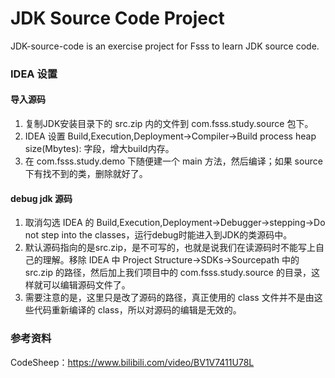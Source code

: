 # JDK Source Code Project
JDK-source-code is an exercise project for Fsss to learn JDK source code.

### IDEA 设置
#### 导入源码
1. 复制JDK安装目录下的 src.zip 内的文件到 com.fsss.study.source 包下。
2. IDEA 设置 Build,Execution,Deployment->Compiler->Build process heap size(Mbytes): 字段，增大build内存。
3. 在 com.fsss.study.demo 下随便建一个 main 方法，然后编译；如果 source 下有找不到的类，删除就好了。

#### debug jdk 源码
1. 取消勾选 IDEA 的 Build,Execution,Deployment->Debugger->stepping->Do not step into the classes，运行debug时能进入到JDK的类源码中。
2. 默认源码指向的是src.zip，是不可写的，也就是说我们在读源码时不能写上自己的理解。移除 IDEA 中 Project Structure->SDKs->Sourcepath 中的 src.zip 的路径，然后加上我们项目中的 com.fsss.study.source 的目录，这样就可以编辑源码文件了。
3. 需要注意的是，这里只是改了源码的路径，真正使用的 class 文件并不是由这些代码重新编译的 class，所以对源码的编辑是无效的。

### 参考资料
CodeSheep：https://www.bilibili.com/video/BV1V7411U78L